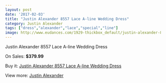 ```yaml
---
layout: post
date: '2017-02-03'
title: "Justin Alexander 8557 Lace A-line Wedding Dress"
category: Justin Alexander
tags: ["dress","alexander","lace","special","line"]
image: http://www.eudances.com/1929-thickbox_default/justin-alexander-8557-lace-a-line-wedding-dress.jpg
---
```

Justin Alexander 8557 Lace A-line Wedding Dress

On Sales: **$379.99**
<a href="https://www.eudances.com/en/justin-alexander/658-justin-alexander-8557-lace-a-line-wedding-dress.html"><amp-img layout="responsive" width="600" height="600" src="//www.eudances.com/1929-thickbox_default/justin-alexander-8557-lace-a-line-wedding-dress.jpg" alt="Justin Alexander 8557 Lace A-line Wedding Dress 0" /></a>
<a href="https://www.eudances.com/en/justin-alexander/658-justin-alexander-8557-lace-a-line-wedding-dress.html"><amp-img layout="responsive" width="600" height="600" src="//www.eudances.com/1930-thickbox_default/justin-alexander-8557-lace-a-line-wedding-dress.jpg" alt="Justin Alexander 8557 Lace A-line Wedding Dress 1" /></a>
<a href="https://www.eudances.com/en/justin-alexander/658-justin-alexander-8557-lace-a-line-wedding-dress.html"><amp-img layout="responsive" width="600" height="600" src="//www.eudances.com/1931-thickbox_default/justin-alexander-8557-lace-a-line-wedding-dress.jpg" alt="Justin Alexander 8557 Lace A-line Wedding Dress 2" /></a>

Buy it: [Justin Alexander 8557 Lace A-line Wedding Dress](https://www.eudances.com/en/justin-alexander/658-justin-alexander-8557-lace-a-line-wedding-dress.html "Justin Alexander 8557 Lace A-line Wedding Dress")

View more: [Justin Alexander](https://www.eudances.com/en/7-justin-alexander "Justin Alexander")